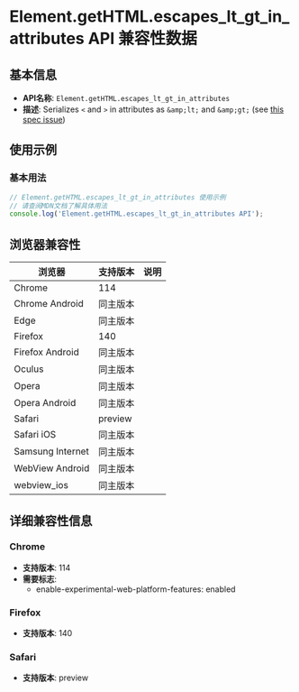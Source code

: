 # Element.getHTML.escapes_lt_gt_in_attributes API 兼容性数据

## 基本信息

- **API名称**: `Element.getHTML.escapes_lt_gt_in_attributes`
- **描述**: Serializes `<` and `>` in attributes as `&amp;lt;` and `&amp;gt;` (see [this spec issue](https://github.com/whatwg/html/issues/6235))

## 使用示例

### 基本用法

```javascript
// Element.getHTML.escapes_lt_gt_in_attributes 使用示例
// 请查阅MDN文档了解具体用法
console.log('Element.getHTML.escapes_lt_gt_in_attributes API');
```

## 浏览器兼容性

| 浏览器 | 支持版本 | 说明 |
|--------|----------|------|
| Chrome | 114 |  |
| Chrome Android | 同主版本 |  |
| Edge | 同主版本 |  |
| Firefox | 140 |  |
| Firefox Android | 同主版本 |  |
| Oculus | 同主版本 |  |
| Opera | 同主版本 |  |
| Opera Android | 同主版本 |  |
| Safari | preview |  |
| Safari iOS | 同主版本 |  |
| Samsung Internet | 同主版本 |  |
| WebView Android | 同主版本 |  |
| webview_ios | 同主版本 |  |

## 详细兼容性信息

### Chrome

- **支持版本**: 114
- **需要标志**: 
  - enable-experimental-web-platform-features: enabled

### Firefox

- **支持版本**: 140

### Safari

- **支持版本**: preview

